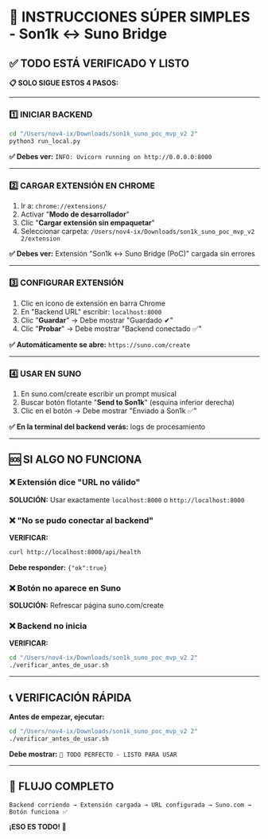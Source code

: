 # 🚀 INSTRUCCIONES SÚPER SIMPLES - Son1k ↔ Suno Bridge

## ✅ TODO ESTÁ VERIFICADO Y LISTO

**📋 SOLO SIGUE ESTOS 4 PASOS:**

---

### 1️⃣ INICIAR BACKEND
```bash
cd "/Users/nov4-ix/Downloads/son1k_suno_poc_mvp_v2 2"
python3 run_local.py
```
**✅ Debes ver:** `INFO: Uvicorn running on http://0.0.0.0:8000`

---

### 2️⃣ CARGAR EXTENSIÓN EN CHROME
1. Ir a: `chrome://extensions/`
2. Activar "**Modo de desarrollador**"
3. Clic "**Cargar extensión sin empaquetar**"
4. Seleccionar carpeta: `/Users/nov4-ix/Downloads/son1k_suno_poc_mvp_v2 2/extension`

**✅ Debes ver:** Extensión "Son1k ↔ Suno Bridge (PoC)" cargada sin errores

---

### 3️⃣ CONFIGURAR EXTENSIÓN
1. Clic en ícono de extensión en barra Chrome
2. En "Backend URL" escribir: `localhost:8000`
3. Clic "**Guardar**" → Debe mostrar "Guardado ✔"
4. Clic "**Probar**" → Debe mostrar "Backend conectado ✅"

**✅ Automáticamente se abre:** `https://suno.com/create`

---

### 4️⃣ USAR EN SUNO
1. En suno.com/create escribir un prompt musical
2. Buscar botón flotante "**Send to Son1k**" (esquina inferior derecha)
3. Clic en el botón → Debe mostrar "Enviado a Son1k ✅"

**✅ En la terminal del backend verás:** logs de procesamiento

---

## 🆘 SI ALGO NO FUNCIONA

### ❌ Extensión dice "URL no válido"
**SOLUCIÓN:** Usar exactamente `localhost:8000` o `http://localhost:8000`

### ❌ "No se pudo conectar al backend"
**VERIFICAR:** 
```bash
curl http://localhost:8000/api/health
```
**Debe responder:** `{"ok":true}`

### ❌ Botón no aparece en Suno
**SOLUCIÓN:** Refrescar página suno.com/create

### ❌ Backend no inicia
**VERIFICAR:**
```bash
cd "/Users/nov4-ix/Downloads/son1k_suno_poc_mvp_v2 2"
./verificar_antes_de_usar.sh
```

---

## 📞 VERIFICACIÓN RÁPIDA

**Antes de empezar, ejecutar:**
```bash
cd "/Users/nov4-ix/Downloads/son1k_suno_poc_mvp_v2 2"
./verificar_antes_de_usar.sh
```

**Debe mostrar:** `🎉 TODO PERFECTO - LISTO PARA USAR`

---

## 🎯 FLUJO COMPLETO

```
Backend corriendo → Extensión cargada → URL configurada → Suno.com → Botón funciona ✅
```

**¡ESO ES TODO! 🚀**